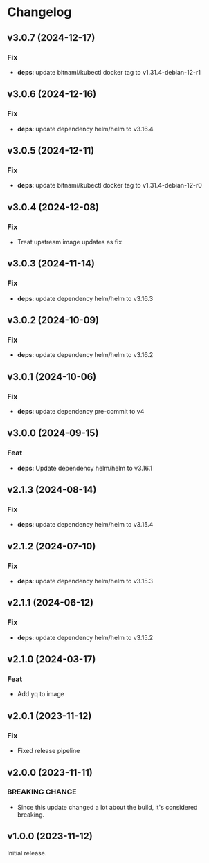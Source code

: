 # Changelog

## v3.0.7 (2024-12-17)

### Fix

- **deps**: update bitnami/kubectl docker tag to v1.31.4-debian-12-r1

## v3.0.6 (2024-12-16)

### Fix

- **deps**: update dependency helm/helm to v3.16.4

## v3.0.5 (2024-12-11)

### Fix

- **deps**: update bitnami/kubectl docker tag to v1.31.4-debian-12-r0

## v3.0.4 (2024-12-08)

### Fix

- Treat upstream image updates as fix

## v3.0.3 (2024-11-14)

### Fix

- **deps**: update dependency helm/helm to v3.16.3

## v3.0.2 (2024-10-09)

### Fix

- **deps**: update dependency helm/helm to v3.16.2

## v3.0.1 (2024-10-06)

### Fix

- **deps**: update dependency pre-commit to v4

## v3.0.0 (2024-09-15)

### Feat

- **deps**: Update dependency helm/helm to v3.16.1

## v2.1.3 (2024-08-14)

### Fix

- **deps**: update dependency helm/helm to v3.15.4

## v2.1.2 (2024-07-10)

### Fix

- **deps**: update dependency helm/helm to v3.15.3

## v2.1.1 (2024-06-12)

### Fix

- **deps**: update dependency helm/helm to v3.15.2

## v2.1.0 (2024-03-17)

### Feat

- Add yq to image

## v2.0.1 (2023-11-12)

### Fix

- Fixed release pipeline

## v2.0.0 (2023-11-11)

### BREAKING CHANGE

- Since this update changed a lot about the build, it's
considered breaking.

## v1.0.0 (2023-11-12)

Initial release.
